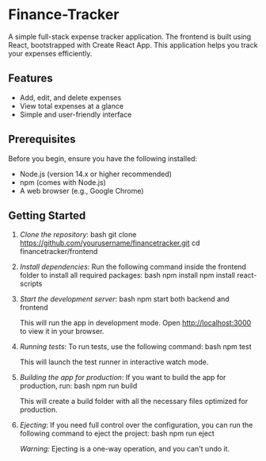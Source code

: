 # Finance-Tracker
A simple full-stack expense tracker application. The frontend is built using React, bootstrapped with Create React App. This application helps you track your expenses efficiently.

## Features

- Add, edit, and delete expenses
- View total expenses at a glance
- Simple and user-friendly interface

## Prerequisites

Before you begin, ensure you have the following installed:

- Node.js (version 14.x or higher recommended)
- npm (comes with Node.js)
- A web browser (e.g., Google Chrome)

## Getting Started

1. *Clone the repository*:
   bash
   git clone https://github.com/yourusername/financetracker.git
   cd financetracker/frontend
   

2. *Install dependencies*:
   Run the following command inside the frontend folder to install all required packages:
   bash
   npm install
   npm install react-scripts
   

4. *Start the development server*:
   bash
   npm start
   both backend and frontend
   
   This will run the app in development mode. Open [http://localhost:3000](http://localhost:3000) to view it in your browser.

6. *Running tests*:
   To run tests, use the following command:
   bash
   npm test
   
   This will launch the test runner in interactive watch mode.

7. *Building the app for production*:
   If you want to build the app for production, run:
   bash
   npm run build
   
   This will create a build folder with all the necessary files optimized for production.

8. *Ejecting*:
   If you need full control over the configuration, you can run the following command to eject the project:
   bash
   npm run eject
   
   *Warning:* Ejecting is a one-way operation, and you can't undo it.

   
